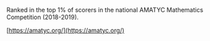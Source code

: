 Ranked in the top 1% of scorers in the national AMATYC Mathematics Competition (2018-2019).

[https://amatyc.org/](https://amatyc.org/)

